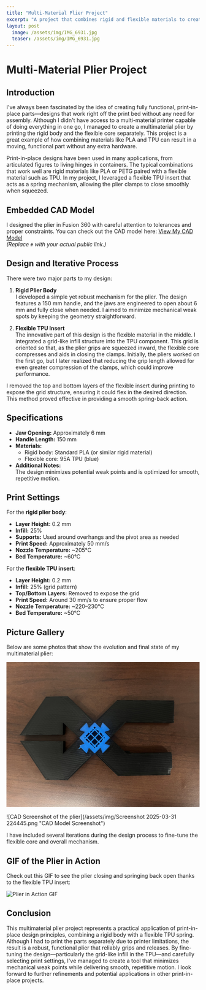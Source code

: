 ```yaml
---
title: "Multi-Material Plier Project"
excerpt: "A project that combines rigid and flexible materials to create a functional plier using print-in-place techniques."
layout: post
  image: /assets/img/IMG_6931.jpg
  teaser: /assets/img/IMG_6931.jpg
---
```


# Multi-Material Plier Project

## Introduction

I've always been fascinated by the idea of creating fully functional, print-in-place parts—designs that work right off the print bed without any need for assembly. Although I didn't have access to a multi-material printer capable of doing everything in one go, I managed to create a multimaterial plier by printing the rigid body and the flexible core separately. This project is a great example of how combining materials like PLA and TPU can result in a moving, functional part without any extra hardware.

Print-in-place designs have been used in many applications, from articulated figures to living hinges in containers. The typical combinations that work well are rigid materials like PLA or PETG paired with a flexible material such as TPU. In my project, I leveraged a flexible TPU insert that acts as a spring mechanism, allowing the plier clamps to close smoothly when squeezed.

## Embedded CAD Model

I designed the plier in Fusion 360 with careful attention to tolerances and proper constraints. You can check out the CAD model here: [View My CAD Model](#)  
*(Replace `#` with your actual public link.)*

## Design and Iterative Process

There were two major parts to my design:

1. **Rigid Plier Body**  
   I developed a simple yet robust mechanism for the plier. The design features a 150 mm handle, and the jaws are engineered to open about 6 mm and fully close when needed. I aimed to minimize mechanical weak spots by keeping the geometry straightforward.

2. **Flexible TPU Insert**  
   The innovative part of this design is the flexible material in the middle. I integrated a grid-like infill structure into the TPU component. This grid is oriented so that, as the plier grips are squeezed inward, the flexible core compresses and aids in closing the clamps. Initially, the pliers worked on the first go, but I later realized that reducing the grip length allowed for even greater compression of the clamps, which could improve performance.

I removed the top and bottom layers of the flexible insert during printing to expose the grid structure, ensuring it could flex in the desired direction. This method proved effective in providing a smooth spring-back action.

## Specifications

- **Jaw Opening:** Approximately 6 mm  
- **Handle Length:** 150 mm  
- **Materials:**  
  - Rigid body: Standard PLA (or similar rigid material)  
  - Flexible core: 95A TPU (blue)  
- **Additional Notes:**  
  The design minimizes potential weak points and is optimized for smooth, repetitive motion.

## Print Settings

For the **rigid plier body**:
- **Layer Height:** 0.2 mm  
- **Infill:** 25%  
- **Supports:** Used around overhangs and the pivot area as needed  
- **Print Speed:** Approximately 50 mm/s  
- **Nozzle Temperature:** ~205°C  
- **Bed Temperature:** ~60°C  

For the **flexible TPU insert**:
- **Layer Height:** 0.2 mm  
- **Infill:** 25% (grid pattern)  
- **Top/Bottom Layers:** Removed to expose the grid  
- **Print Speed:** Around 30 mm/s to ensure proper flow  
- **Nozzle Temperature:** ~220–230°C  
- **Bed Temperature:** ~50°C  

## Picture Gallery

Below are some photos that show the evolution and final state of my multimaterial plier:

![Photo of the plier](/assets/img/IMG_6931.jpg "Multimaterial Plier Assembly")

![CAD Screenshot of the plier](/assets/img/Screenshot 2025-03-31 224445.png "CAD Model Screenshot")

I have included several iterations during the design process to fine-tune the flexible core and overall mechanism.

## GIF of the Plier in Action

Check out this GIF to see the plier closing and springing back open thanks to the flexible TPU insert:

![Plier in Action GIF](/assets/img/IMG_6929.gif)

## Conclusion

This multimaterial plier project represents a practical application of print-in-place design principles, combining a rigid body with a flexible TPU spring. Although I had to print the parts separately due to printer limitations, the result is a robust, functional plier that reliably grips and releases. By fine-tuning the design—particularly the grid-like infill in the TPU—and carefully selecting print settings, I've managed to create a tool that minimizes mechanical weak points while delivering smooth, repetitive motion. I look forward to further refinements and potential applications in other print-in-place projects.
